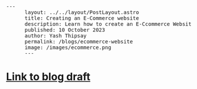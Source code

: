 <pre>
---
      layout: ../../layout/PostLayout.astro
      title: Creating an E-Commerce website
      description: Learn how to create an E-Ccommerce Website layout and code it in your own creative way.
      published: 10 October 2023
      author: Yash Thipsay
      permalink: /blogs/ecommerce-website
      image: /images/ecommerce.png
      ---
</pre>


<h1>
<a href = "https://hashnode.com/preview/64e9963371d65d000f702027">Link to blog draft</a>
</h1>

